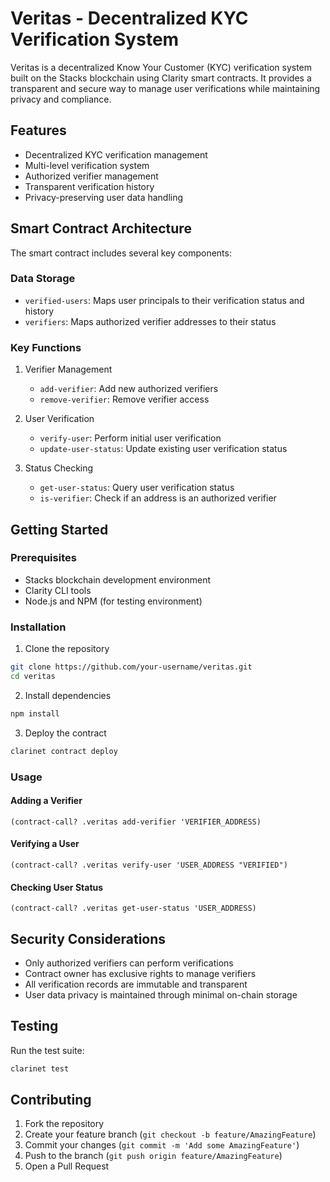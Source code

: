 # Veritas - Decentralized KYC Verification System

Veritas is a decentralized Know Your Customer (KYC) verification system built on the Stacks blockchain using Clarity smart contracts. It provides a transparent and secure way to manage user verifications while maintaining privacy and compliance.

## Features

- Decentralized KYC verification management
- Multi-level verification system
- Authorized verifier management
- Transparent verification history
- Privacy-preserving user data handling

## Smart Contract Architecture

The smart contract includes several key components:

### Data Storage
- `verified-users`: Maps user principals to their verification status and history
- `verifiers`: Maps authorized verifier addresses to their status

### Key Functions

1. Verifier Management
   - `add-verifier`: Add new authorized verifiers
   - `remove-verifier`: Remove verifier access

2. User Verification
   - `verify-user`: Perform initial user verification
   - `update-user-status`: Update existing user verification status

3. Status Checking
   - `get-user-status`: Query user verification status
   - `is-verifier`: Check if an address is an authorized verifier

## Getting Started

### Prerequisites
- Stacks blockchain development environment
- Clarity CLI tools
- Node.js and NPM (for testing environment)

### Installation

1. Clone the repository
```bash
git clone https://github.com/your-username/veritas.git
cd veritas
```

2. Install dependencies
```bash
npm install
```

3. Deploy the contract
```bash
clarinet contract deploy
```

### Usage

#### Adding a Verifier
```clarity
(contract-call? .veritas add-verifier 'VERIFIER_ADDRESS)
```

#### Verifying a User
```clarity
(contract-call? .veritas verify-user 'USER_ADDRESS "VERIFIED")
```

#### Checking User Status
```clarity
(contract-call? .veritas get-user-status 'USER_ADDRESS)
```

## Security Considerations

- Only authorized verifiers can perform verifications
- Contract owner has exclusive rights to manage verifiers
- All verification records are immutable and transparent
- User data privacy is maintained through minimal on-chain storage

## Testing

Run the test suite:
```bash
clarinet test
```

## Contributing

1. Fork the repository
2. Create your feature branch (`git checkout -b feature/AmazingFeature`)
3. Commit your changes (`git commit -m 'Add some AmazingFeature'`)
4. Push to the branch (`git push origin feature/AmazingFeature`)
5. Open a Pull Request

